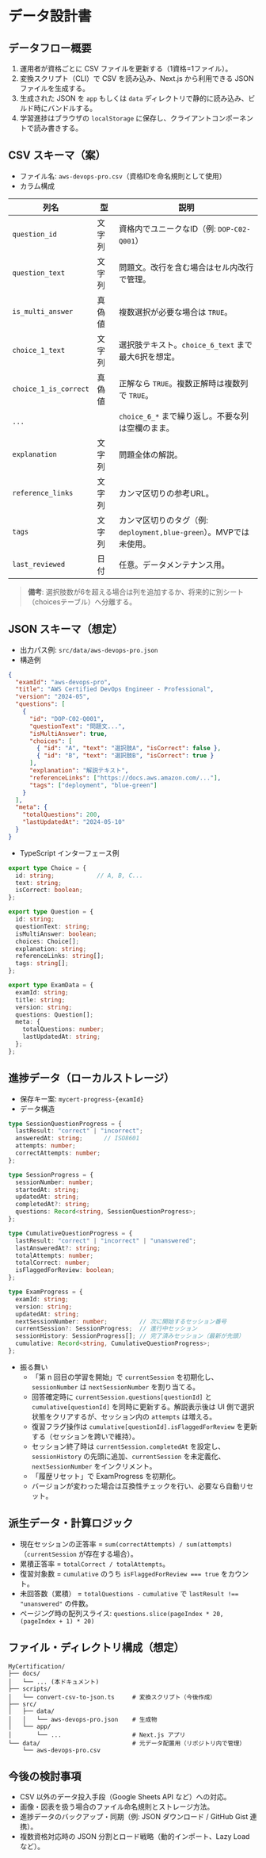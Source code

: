 # データ設計書

## データフロー概要
1. 運用者が資格ごとに CSV ファイルを更新する（1資格=1ファイル）。
2. 変換スクリプト（CLI）で CSV を読み込み、Next.js から利用できる JSON ファイルを生成する。
3. 生成された JSON を `app` もしくは `data` ディレクトリで静的に読み込み、ビルド時にバンドルする。
4. 学習進捗はブラウザの `localStorage` に保存し、クライアントコンポーネントで読み書きする。

## CSV スキーマ（案）
- ファイル名: `aws-devops-pro.csv`（資格IDを命名規則として使用）
- カラム構成

| 列名 | 型 | 説明 |
|------|----|------|
| `question_id` | 文字列 | 資格内でユニークなID（例: `DOP-C02-Q001`） |
| `question_text` | 文字列 | 問題文。改行を含む場合はセル内改行で管理。 |
| `is_multi_answer` | 真偽値 | 複数選択が必要な場合は `TRUE`。 |
| `choice_1_text` | 文字列 | 選択肢テキスト。`choice_6_text` まで最大6択を想定。 |
| `choice_1_is_correct` | 真偽値 | 正解なら `TRUE`。複数正解時は複数列で `TRUE`。 |
| `...` |  | `choice_6_*` まで繰り返し。不要な列は空欄のまま。 |
| `explanation` | 文字列 | 問題全体の解説。 |
| `reference_links` | 文字列 | カンマ区切りの参考URL。 |
| `tags` | 文字列 | カンマ区切りのタグ（例: `deployment,blue-green`）。MVPでは未使用。 |
| `last_reviewed` | 日付 | 任意。データメンテナンス用。 |

> **備考**: 選択肢数が6を超える場合は列を追加するか、将来的に別シート（choicesテーブル）へ分離する。

## JSON スキーマ（想定）
- 出力パス例: `src/data/aws-devops-pro.json`
- 構造例

```json
{
  "examId": "aws-devops-pro",
  "title": "AWS Certified DevOps Engineer - Professional",
  "version": "2024-05",
  "questions": [
    {
      "id": "DOP-C02-Q001",
      "questionText": "問題文...",
      "isMultiAnswer": true,
      "choices": [
        { "id": "A", "text": "選択肢A", "isCorrect": false },
        { "id": "B", "text": "選択肢B", "isCorrect": true }
      ],
      "explanation": "解説テキスト",
      "referenceLinks": ["https://docs.aws.amazon.com/..."],
      "tags": ["deployment", "blue-green"]
    }
  ],
  "meta": {
    "totalQuestions": 200,
    "lastUpdatedAt": "2024-05-10"
  }
}
```

- TypeScript インターフェース例

```ts
export type Choice = {
  id: string;            // A, B, C...
  text: string;
  isCorrect: boolean;
};

export type Question = {
  id: string;
  questionText: string;
  isMultiAnswer: boolean;
  choices: Choice[];
  explanation: string;
  referenceLinks: string[];
  tags: string[];
};

export type ExamData = {
  examId: string;
  title: string;
  version: string;
  questions: Question[];
  meta: {
    totalQuestions: number;
    lastUpdatedAt: string;
  };
};
```

## 進捗データ（ローカルストレージ）
- 保存キー案: `mycert-progress-{examId}`
- データ構造

```ts
type SessionQuestionProgress = {
  lastResult: "correct" | "incorrect";
  answeredAt: string;      // ISO8601
  attempts: number;
  correctAttempts: number;
};

type SessionProgress = {
  sessionNumber: number;
  startedAt: string;
  updatedAt: string;
  completedAt?: string;
  questions: Record<string, SessionQuestionProgress>;
};

type CumulativeQuestionProgress = {
  lastResult: "correct" | "incorrect" | "unanswered";
  lastAnsweredAt?: string;
  totalAttempts: number;
  totalCorrect: number;
  isFlaggedForReview: boolean;
};

type ExamProgress = {
  examId: string;
  version: string;
  updatedAt: string;
  nextSessionNumber: number;         // 次に開始するセッション番号
  currentSession?: SessionProgress;  // 進行中セッション
  sessionHistory: SessionProgress[]; // 完了済みセッション（最新が先頭）
  cumulative: Record<string, CumulativeQuestionProgress>;
};
```

- 振る舞い
  - 「第 n 回目の学習を開始」で `currentSession` を初期化し、`sessionNumber` は `nextSessionNumber` を割り当てる。
  - 回答確定時に `currentSession.questions[questionId]` と `cumulative[questionId]` を同時に更新する。解説表示後は UI 側で選択状態をクリアするが、セッション内の `attempts` は増える。
  - 復習フラグ操作は `cumulative[questionId].isFlaggedForReview` を更新する（セッションを跨いで維持）。
  - セッション終了時は `currentSession.completedAt` を設定し、`sessionHistory` の先頭に追加、`currentSession` を未定義化、`nextSessionNumber` をインクリメント。
  - 「履歴リセット」で ExamProgress を初期化。
  - バージョンが変わった場合は互換性チェックを行い、必要なら自動リセット。

## 派生データ・計算ロジック
- 現在セッションの正答率 = `sum(correctAttempts) / sum(attempts)` （`currentSession` が存在する場合）。
- 累積正答率 = `totalCorrect / totalAttempts`。
- 復習対象数 = `cumulative` のうち `isFlaggedForReview === true` をカウント。
- 未回答数（累積） = `totalQuestions -` `cumulative` で `lastResult !== "unanswered"` の件数。
- ページング時の配列スライス: `questions.slice(pageIndex * 20, (pageIndex + 1) * 20)`

## ファイル・ディレクトリ構成（想定）
```
MyCertification/
├── docs/
│   └── ... (本ドキュメント)
├── scripts/
│   └── convert-csv-to-json.ts     # 変換スクリプト（今後作成）
├── src/
│   ├── data/
│   │   └── aws-devops-pro.json    # 生成物
│   └── app/
│       └── ...                    # Next.js アプリ
└── data/                          # 元データ配置用（リポジトリ内で管理）
    └── aws-devops-pro.csv
```

## 今後の検討事項
- CSV 以外のデータ投入手段（Google Sheets API など）への対応。
- 画像・図表を扱う場合のファイル命名規則とストレージ方法。
- 進捗データのバックアップ・同期（例: JSON ダウンロード / GitHub Gist 連携）。
- 複数資格対応時の JSON 分割とロード戦略（動的インポート、Lazy Load など）。
